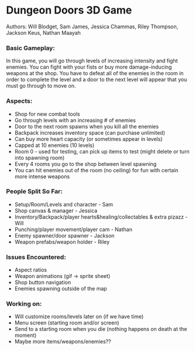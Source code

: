 # Dungeon Doors 3D Game

Authors: Will Blodget, Sam James, Jessica Chammas, Riley Thompson, Jackson Keus, Nathan Maayah

### Basic Gameplay:
In this game, you will go through levels of increasing intensity and fight enemies. You can fight with your fists or buy more damage-inducing weapons at the shop. You have to defeat all of the enemies in the room in order to complete the level and a door to the next level will appear that you must go through to move on.

### Aspects:
- Shop for new combat tools
- Go through levels with an increasing # of enemies
- Door to the next room spawns when you kill all the enemies
- Backpack increases inventory space (can purchase unlimited)
- Can buy more heart capacity (or sometimes appear in levels)
- Capped at 10 enemies (10 levels)
- Room 0 - used for testing, can pick up items to test (might delete or turn into spawning room)
- Every 4 rooms you go to the shop between level spawning
- You can hit enemies out of the room (no ceiling) for fun with certain more intense weapons

### People Split So Far:
- Setup/Room/Levels and character - Sam
- Shop canvas & manager - Jessica
- Inventory/Backpack/player hearts&healing/collectables & extra pizazz - Will
- Punching/player movement/player cam - Nathan
- Enemy spawner/door spawner - Jackson 
- Weapon prefabs/weapon holder - Riley

### Issues Encountered:
- Aspect ratios
- Weapon animations (gif -> sprite sheet)
- Shop button navigation
- Enemies spawning outside of the map

### Working on:
- Will customize rooms/levels later on (if we have time)
- Menu screen (starting room and/or screen)
- Send to a starting room when you die (nothing happens on death at the moment)
- Maybe more items/weapons/enemies??
